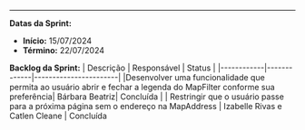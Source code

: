 <hr style="border: 0; height: 1px; background-color: #000000;">

**Datas da Sprint:**

- **Início:** 15/07/2024
- **Término:** 22/07/2024

**Backlog da Sprint:**
| Descrição | Responsável | Status |
|------------|-------------|-----------------------|
|Desenvolver uma funcionalidade que permita ao usuário abrir e fechar a legenda do MapFilter conforme sua preferência| Bárbara Beatriz| Concluída |
| Restringir que o usuário passe para a próxima página sem o endereço na MapAddress | Izabelle Rivas e Catlen Cleane | Concluída 